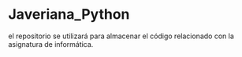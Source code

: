 # Javeriana_Python
el repositorio se utilizará para almacenar el código relacionado con la asignatura de informática.
